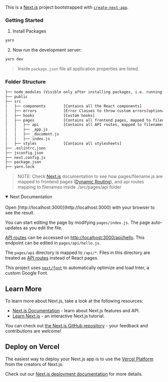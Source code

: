 This is a [Next.js](https://nextjs.org/) project bootstrapped with [`create-next-app`](https://github.com/vercel/next.js/tree/canary/packages/create-next-app).

### Getting Started
1. Install Packages
```bash
yarn
```
2. Now run the development server:
```bash
yarn dev
```
>Inside `package.json` file all application properties are listed.

### Folder Structure
```bash
├── node_modules (Visible only after installing packages, i.e. running `npm i`)
├── public
├── src
│   ├── components        [Contains all the React components]
│   ├── errors            [Error Classes to throw custom errors(optional)]
│   ├── hooks             [Custom hooks]
│   ├── pages             [Contains all frontend pages, mapped to filenames]
│   │   ├── api           [Contains all API routes, mapped to filenames]
│   │   ├── _app.js
│   │   ├── _document.js
│   │   ├── index.js
│   ├── styles            [Contains all stylesheets]
├── .eslintrc.json
├── jsconfig.json
├── next.config.js
├── package.json
├── yarn.lock

```
>NOTE: Check [Next.js](https://nextjs.org/docs) documentation to see how pages/filename.js are mapped to frontend pages ([Dynamic Routing](https://nextjs.org/docs/basic-features/pages)), and api routes mapping to filenames inside ./src/pages/api folder

<details open>
<summary>Next Documentation </summary>
<br>
Open [http://localhost:3000](http://localhost:3000) with your browser to see the result.

You can start editing the page by modifying `pages/index.js`. The page auto-updates as you edit the file.

[API routes](https://nextjs.org/docs/api-routes/introduction) can be accessed on [http://localhost:3000/api/hello](http://localhost:3000/api/hello). This endpoint can be edited in `pages/api/hello.js`.

The `pages/api` directory is mapped to `/api/*`. Files in this directory are treated as [API routes](https://nextjs.org/docs/api-routes/introduction) instead of React pages.

This project uses [`next/font`](https://nextjs.org/docs/basic-features/font-optimization) to automatically optimize and load Inter, a custom Google Font.

## Learn More

To learn more about Next.js, take a look at the following resources:

- [Next.js Documentation](https://nextjs.org/docs) - learn about Next.js features and API.
- [Learn Next.js](https://nextjs.org/learn) - an interactive Next.js tutorial.

You can check out [the Next.js GitHub repository](https://github.com/vercel/next.js/) - your feedback and contributions are welcome!

## Deploy on Vercel

The easiest way to deploy your Next.js app is to use the [Vercel Platform](https://vercel.com/new?utm_medium=default-template&filter=next.js&utm_source=create-next-app&utm_campaign=create-next-app-readme) from the creators of Next.js.

Check out our [Next.js deployment documentation](https://nextjs.org/docs/deployment) for more details.
</details>
